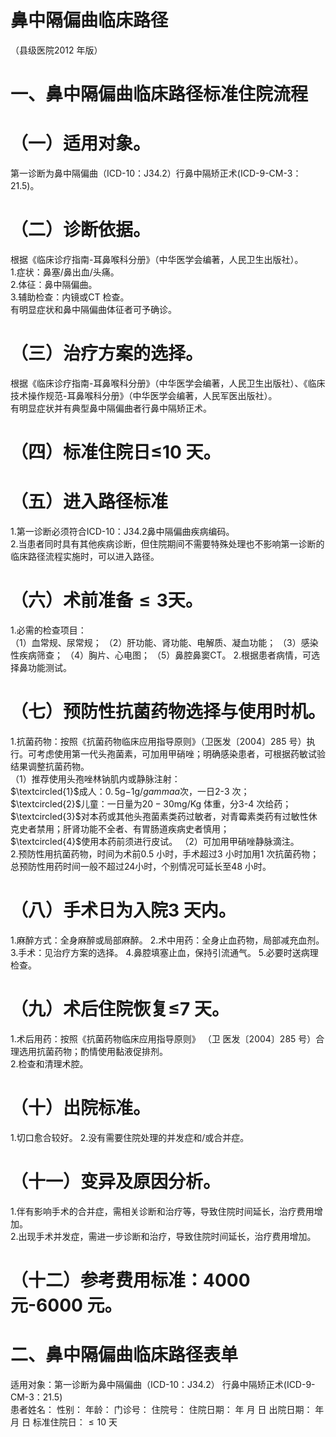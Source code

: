 # 鼻中隔偏曲临床路径  
（县级医院2012 年版）  
# 一、鼻中隔偏曲临床路径标准住院流程  
# （一）适用对象。  
第一诊断为鼻中隔偏曲（ICD-10：J34.2）行鼻中隔矫正术(ICD-9-CM-3：21.5)。  
# （二）诊断依据。  
根据《临床诊疗指南-耳鼻喉科分册》（中华医学会编著，人民卫生出版社）。  
1.症状：鼻塞/鼻出血/头痛。  
2.体征：鼻中隔偏曲。  
3.辅助检查：内镜或CT 检查。  
有明显症状和鼻中隔偏曲体征者可予确诊。  
# （三）治疗方案的选择。  
根据《临床诊疗指南-耳鼻喉科分册》（中华医学会编著，人民卫生出版社）、《临床技术操作规范-耳鼻喉科分册》（中华医学会编著，人民军医出版社）。  
有明显症状并有典型鼻中隔偏曲者行鼻中隔矫正术。  
# （四）标准住院日≤10 天。  
# （五）进入路径标准  
1.第一诊断必须符合ICD-10：J34.2鼻中隔偏曲疾病编码。  
2.当患者同时具有其他疾病诊断，但住院期间不需要特殊处理也不影响第一诊断的临床路径流程实施时，可以进入路径。  
# （六）术前准备$\leqslant\pmb{3}$天。  
1.必需的检查项目：  
（1）血常规、尿常规； （2）肝功能、肾功能、电解质、凝血功能； （3）感染性疾病筛查； （4）胸片、心电图； （5）鼻腔鼻窦CT。 2.根据患者病情，可选择鼻功能测试。  
# （七）预防性抗菌药物选择与使用时机。  
1.抗菌药物：按照《抗菌药物临床应用指导原则》（卫医发〔2004〕285 号）执行。可考虑使用第一代头孢菌素，可加用甲硝唑；明确感染患者，可根据药敏试验结果调整抗菌药物。  
（1）推荐使用头孢唑林钠肌内或静脉注射：  
$\textcircled{1}$成人：$0.\,5\mathrm{g}{-1}\mathrm{g}/gammaa$次，一日2-3 次；  
$\textcircled{2}$儿童：一日量为$20{-}30\mathrm{mg/Kg}$ 体重，分3-4 次给药；  
$\textcircled{3}$对本药或其他头孢菌素类药过敏者，对青霉素类药有过敏性休克史者禁用；肝肾功能不全者、有胃肠道疾病史者慎用；  
$\textcircled{4}$使用本药前须进行皮试。 （2）可加用甲硝唑静脉滴注。  
2.预防性用抗菌药物，时间为术前0.5 小时，手术超过3 小时加用1 次抗菌药物；总预防性用药时间一般不超过24小时，个别情况可延长至48 小时。  
# （八）手术日为入院3 天内。  
1.麻醉方式：全身麻醉或局部麻醉。 2.术中用药：全身止血药物，局部减充血剂。 3.手术：见治疗方案的选择。 4.鼻腔填塞止血，保持引流通气。 5.必要时送病理检查。  
# （九）术后住院恢复≤7 天。  
1.术后用药：按照《抗菌药物临床应用指导原则》 （卫 医发〔2004〕285 号）合理选用抗菌药物；酌情使用黏液促排剂。  
2.检查和清理术腔。  
# （十）出院标准。  
1.切口愈合较好。  2.没有需要住院处理的并发症和/或合并症。  
# （十一）变异及原因分析。  
1.伴有影响手术的合并症，需相关诊断和治疗等，导致住院时间延长，治疗费用增加。  
2.出现手术并发症，需进一步诊断和治疗，导致住院时间延长，治疗费用增加。  
# （十二）参考费用标准：4000 元-6000 元。  
# 二、鼻中隔偏曲临床路径表单  
适用对象：第一诊断为鼻中隔偏曲（ICD-10：J34.2） 行鼻中隔矫正术(ICD-9-CM-3：21.5)  
患者姓名：          性别：     年龄：      门诊号：        住院号：           住院日期：     年   月   日   出院日期：     年   月    日  标准住院日：${\leqslant}10$ 天  
